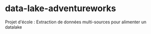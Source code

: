 # data-lake-adventureworks
Projet d'école : Extraction de données multi-sources pour alimenter un datalake
